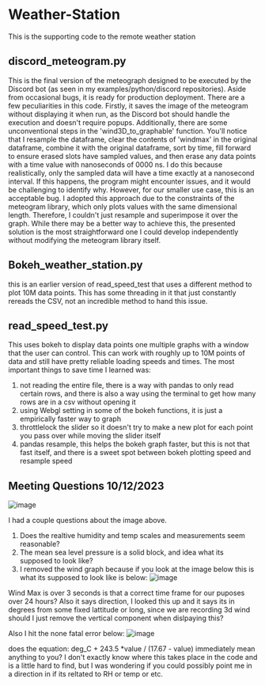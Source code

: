 # Weather-Station #
This is the supporting code to the remote weather station

## discord_meteogram.py ## 
This is the final version of the meteograph designed to be executed by the Discord bot (as seen in my examples/python/discord repositories). Aside from occasional bugs, it is ready for production deployment. There are a few peculiarities in this code. Firstly, it saves the image of the meteogram without displaying it when run, as the Discord bot should handle the execution and doesn't require popups. Additionally, there are some unconventional steps in the 'wind3D_to_graphable' function. You'll notice that I resample the dataframe, clear the contents of 'windmax' in the original dataframe, combine it with the original dataframe, sort by time, fill forward to ensure erased slots have sampled values, and then erase any data points with a time value with nanoseconds of 0000 ns. I do this because realistically, only the sampled data will have a time exactly at a nanosecond interval. If this happens, the program might encounter issues, and it would be challenging to identify why. However, for our smaller use case, this is an acceptable bug. I adopted this approach due to the constraints of the meteogram library, which only plots values with the same dimensional length. Therefore, I couldn't just resample and superimpose it over the graph. While there may be a better way to achieve this, the presented solution is the most straightforward one I could develop independently without modifying the meteogram library itself.

## Bokeh_weather_station.py ##
this is an earlier version of read_speed_test that uses a different method to plot 10M data points. This has some threading in it that just constantly rereads the CSV, not an incredible method to hand this issue.

## read_speed_test.py ##
This uses bokeh to display data points one multiple graphs with a window that the user can control. This can work with roughly up to 10M points of data and still have pretty reliable loading speeds and times. 
The most important things to save time I learned was:
1. not reading the entire file, there is a way with pandas to only read certain rows, and there is also a way using the terminal to get how many rows are in a csv without opening it
2. using Webgl setting in some of the bokeh functions, it is just a empirically faster way to graph
3. throttlelock the slider so it doesn't try to make a new plot for each point you pass over while moving the slider itself
4. pandas resample, this helps the bokeh graph faster, but this is not that fast itself, and there is a sweet spot between bokeh plotting speed and resample speed


## Meeting Questions 10/12/2023 ##
![image](https://github.com/KalebNails/Weather-Station/assets/102830532/5571e9c8-c885-41e3-819d-9fc379b9b20b)


I had a couple questions about the image above. 
1. Does the realtive humidity and temp scales and measurements seem reasonable?
2. The mean sea level pressure is a solid block, and idea what its supposed to look like?
3. I removed the wind graph because if you look at the image below this is what its supposed to look like is below:
![image](https://github.com/KalebNails/Weather-Station/assets/102830532/849fd789-8018-46e4-8ce7-f4996577e647)


Wind Max is over 3 seconds is that a correct time frame for our puposes over 24 hours? Also it says direction, I looked this up and it says its in degrees from some fixed lattitude or long, since we are recording 3d wind should I just remove the vertical component when dislpaying this?


Also I hit the none fatal error below:
![image](https://github.com/KalebNails/Weather-Station/assets/102830532/5fc9831b-59e9-4d2c-96f5-51b3159eba2c)

does the equation: deg_C + 243.5 *value / (17.67 - value)
immediately mean anything to you? I don't exactly know where this takes place in the code and is a little hard to find, but I was wondering if you could possibly point me in a direction in if its reltated to RH or temp or etc.
